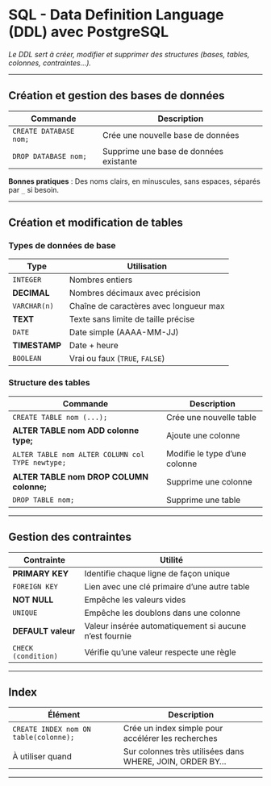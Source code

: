 # SQL - Data Definition Language (DDL) avec PostgreSQL

_Le DDL sert à créer, modifier et supprimer des structures (bases, tables, colonnes, contraintes…)._

---

## Création et gestion des bases de données

| Commande               | Description                            |
| ---------------------- | -------------------------------------- |
| `CREATE DATABASE nom;` | Crée une nouvelle base de données      |
| `DROP DATABASE nom;`   | Supprime une base de données existante |

**Bonnes pratiques** : Des noms clairs, en minuscules, sans espaces, séparés par `_` si besoin.

---

## Création et modification de tables

### Types de données de base

| Type       | Utilisation                            |
| ---------- | -------------------------------------- |
| `INTEGER`    | Nombres entiers                        |
| **DECIMAL**    | Nombres décimaux avec précision        |
| `VARCHAR(n)` | Chaîne de caractères avec longueur max |
| **TEXT**      | Texte sans limite de taille précise    |
| `DATE`       | Date simple (AAAA-MM-JJ)               |
| **TIMESTAMP**  | Date + heure                           |
| `BOOLEAN`    | Vrai ou faux (`TRUE`, `FALSE`)         |

### Structure des tables

| Commande                                       | Description                   |
| ---------------------------------------------- | ----------------------------- |
| `CREATE TABLE nom (...); `                       | Crée une nouvelle table       |
| **ALTER TABLE nom ADD colonne type;**            | Ajoute une colonne            |
| `ALTER TABLE nom ALTER COLUMN col TYPE newtype;` | Modifie le type d’une colonne |
| **ALTER TABLE nom DROP COLUMN colonne;**        | Supprime une colonne          |
| `DROP TABLE nom; `                               | Supprime une table            |

---

## Gestion des contraintes

| Contrainte        | Utilité                                                |
| ----------------- | ------------------------------------------------------ |
| **PRIMARY KEY**       | Identifie chaque ligne de façon unique                 |
|`FOREIGN KEY `      | Lien avec une clé primaire d’une autre table           |
| **NOT NULL**          | Empêche les valeurs vides                              |
| `UNIQUE `           | Empêche les doublons dans une colonne                  |
| **DEFAULT valeur**    | Valeur insérée automatiquement si aucune n’est fournie |
|`CHECK (condition)` | Vérifie qu’une valeur respecte une règle               |

---

## Index

| Élément                             | Description                                                |
| ----------------------------------- | ---------------------------------------------------------- |
| `CREATE INDEX nom ON table(colonne);` | Crée un index simple pour accélérer les recherches         |
| À utiliser quand                    | Sur colonnes très utilisées dans WHERE, JOIN, ORDER BY…    |

---
